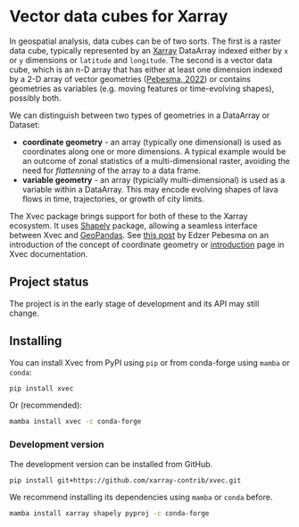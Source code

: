 # Vector data cubes for Xarray

In geospatial analysis, data cubes can be of two sorts. The first is a raster data cube, typically represented by an [Xarray](https://docs.xarray.dev/en/stable/) DataArray indexed either by `x` or `y` dimensions or `latitude` and `longitude`. The second is a vector data cube, which is an n-D array that has either at least one dimension indexed by a 2-D array of vector geometries ([Pebesma, 2022](https://r-spatial.org/r/2022/09/12/vdc.html)) or contains geometries as variables (e.g. moving features or time-evolving shapes), possibly both.

We can distinguish between two types of geometries in a DataArray or Dataset:

- **coordinate geometry** - an array (typically one dimensional) is used as coordinates along one or more dimensions. A typical example would be an outcome of zonal statistics of a multi-dimensional raster, avoiding the need for _flattenning_ of the array to a data frame.
- **variable geometry** - an array (typicially multi-dimensional) is used as a variable within a DataArray. This may encode evolving shapes of lava flows in time, trajectories, or growth of city limits.

The Xvec package brings support for both of these to the Xarray ecosystem. It uses [Shapely](https://shapely.readthedocs.io/en/stable/) package, allowing a seamless interface between Xvec and [GeoPandas](https://geopandas.org/). See [this post](https://r-spatial.org/r/2022/09/12/vdc.html) by Edzer Pebesma on an introduction of the concept of coordinate geometry or [introduction](https://xvec.readthedocs.io/en/latest/intro.html) page in Xvec documentation.

## Project status

The project is in the early stage of development and its API may still change.

## Installing

You can install Xvec from PyPI using `pip` or from conda-forge using `mamba` or `conda`:

```sh
pip install xvec
```

Or (recommended):

```sh
mamba install xvec -c conda-forge
```

### Development version

The development version can be installed from GitHub.

```sh
pip install git+https://github.com/xarray-contrib/xvec.git
```

We recommend installing its dependencies using `mamba` or `conda` before.

```sh
mamba install xarray shapely pyproj -c conda-forge
```
